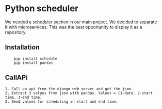 # Python scheduler
We needed a scheduler section in our main project. We decided to separate it with microservices. This was the best opportunity to display it as a repository.
## Installation
```
    pip install schedule
    pip install pandas
```

## CallAPi 

    1. Call an api from the django web server and get the json.
    2. Extract 3 values ​​from json with pandas. Values ​​= [1-date, 2-start time, 3-end time]
    2. Send values ​​for scheduling in start and end time.
